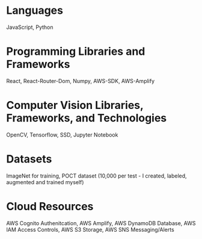 # Languages
JavaScript, Python

# Programming Libraries and Frameworks
React, React-Router-Dom, Numpy, AWS-SDK, AWS-Amplify

# Computer Vision Libraries, Frameworks, and Technologies
OpenCV, Tensorflow, SSD, Jupyter Notebook

# Datasets
ImageNet for training, POCT dataset (10,000 per test - I created, labeled, augmented and trained myself)

# Cloud Resources 
AWS Cognito Authenitcation, AWS Amplify, AWS DynamoDB Database, AWS IAM Access Controls, AWS S3 Storage, AWS SNS Messaging/Alerts





